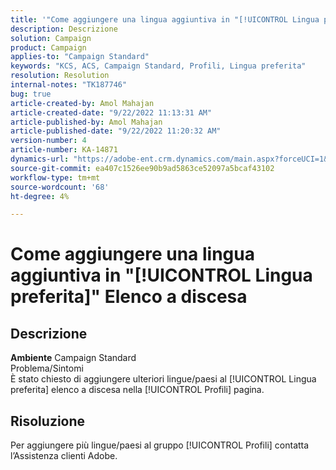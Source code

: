 ```yaml
---
title: '"Come aggiungere una lingua aggiuntiva in "[!UICONTROL Lingua preferita]Menu a discesa "'
description: Descrizione
solution: Campaign
product: Campaign
applies-to: "Campaign Standard"
keywords: "KCS, ACS, Campaign Standard, Profili, Lingua preferita"
resolution: Resolution
internal-notes: "TK187746"
bug: true
article-created-by: Amol Mahajan
article-created-date: "9/22/2022 11:13:31 AM"
article-published-by: Amol Mahajan
article-published-date: "9/22/2022 11:20:32 AM"
version-number: 4
article-number: KA-14871
dynamics-url: "https://adobe-ent.crm.dynamics.com/main.aspx?forceUCI=1&pagetype=entityrecord&etn=knowledgearticle&id=499d7f92-673a-ed11-9db0-002248086d3d"
source-git-commit: ea407c1526ee90b9ad5863ce52097a5bcaf43102
workflow-type: tm+mt
source-wordcount: '68'
ht-degree: 4%

---
```


# Come aggiungere una lingua aggiuntiva in &quot;[!UICONTROL Lingua preferita]&quot; Elenco a discesa

## Descrizione

<b>Ambiente</b>
Campaign Standard
<br>Problema/Sintomi<br>
È stato chiesto di aggiungere ulteriori lingue/paesi al [!UICONTROL Lingua preferita] elenco a discesa nella [!UICONTROL Profili] pagina.


## Risoluzione


Per aggiungere più lingue/paesi al gruppo [!UICONTROL Profili] contatta l’Assistenza clienti Adobe.
